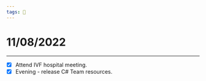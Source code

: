 ```yaml
---
tags: 📆
---
```


# 11/08/2022
---

- [x] Attend IVF hospital meeting.
- [x] Evening - release C# Team resources.
